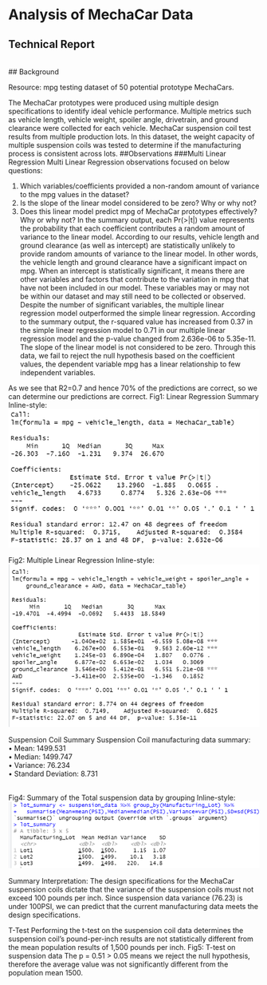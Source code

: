 # Analysis of MechaCar Data
 ## Technical Report
<br> ## Background

Resource: mpg testing dataset of 50 potential prototype MechaCars. 

The MechaCar prototypes were produced using multiple design specifications to identify ideal vehicle performance. Multiple metrics such as vehicle length, vehicle weight, spoiler angle, drivetrain, and ground clearance were collected for each vehicle.
MechaCar suspension coil test results from multiple production lots. In this dataset, the weight capacity of multiple suspension coils was tested to determine if the manufacturing process is consistent across lots.
##Observations
###Multi Linear Regression
Multi Linear Regression observations focused on below questions:
1.	Which variables/coefficients provided a non-random amount of variance to the mpg values in the dataset?
2.	Is the slope of the linear model considered to be zero? Why or why not?
3.	Does this linear model predict mpg of MechaCar prototypes effectively? Why or why not?
In the summary output, each Pr(>|t|) value represents the probability that each coefficient contributes a random amount of variance to the linear model. According to our results, vehicle length and ground clearance (as well as intercept) are statistically unlikely to provide random amounts of variance to the linear model. In other words, the vehicle length and ground clearance have a significant impact on mpg. When an intercept is statistically significant, it means there are other variables and factors that contribute to the variation in mpg that have not been included in our model. These variables may or may not be within our dataset and may still need to be collected or observed.
Despite the number of significant variables, the multiple linear regression model outperformed the simple linear regression. According to the summary output, the r-squared value has increased from 0.37 in the simple linear regression model to 0.71 in our multiple linear regression model and the p-value changed from 2.636e-06 to 5.35e-11.
The slope of the linear model is not considered to be zero. Through this data, we fail to reject the null hypothesis based on the coefficient values, the dependent variable mpg has a linear relationship to few independent variables.

As we see that R2=0.7 and hence 70% of the predictions are correct, so we can determine our predictions are correct.
Fig1: Linear Regression Summary
Inline-style: 
![Linear Regression](https://github.com/hemsmalli5/MechaCar_RAnalysis/blob/master/Summary%20images/Linear%20Regression%20Summary.PNG)

Fig2: Multiple Linear Regression
Inline-style: 
![Multiple Linear Regression](https://github.com/hemsmalli5/MechaCar_RAnalysis/blob/master/Summary%20images/Multiple%20Linear%20Regression%20Summary.png)

Suspension Coil Summary
Suspension Coil manufacturing data summary:<br>
•	Mean: 1499.531<br>
•	Median: 1499.747<br>
•	Variance: 76.234<br>
•	Standard Deviation: 8.731<br>
<br>
 
Fig4: Summary of the Total suspension data by grouping 
Inline-style: 
![Suspension data Summary](https://github.com/hemsmalli5/MechaCar_RAnalysis/blob/master/Summary%20images/Lot%20Summary.png)

Summary Interpretation:
The design specifications for the MechaCar suspension coils dictate that the variance of the suspension coils must not exceed 100 pounds per inch. Since suspension data variance (76.23) is under 100PSI, we can predict that the current manufacturing data meets the design specifications.

T-Test
Performing the t-test on the suspension coil data determines the suspension coil’s pound-per-inch results are not statistically different from the mean population results of 1,500 pounds per inch. 
		Fig5: T-test on suspension data
The p = 0.51 > 0.05 means we reject the null hypothesis, therefore the average value was not significantly different from the population mean 1500.


